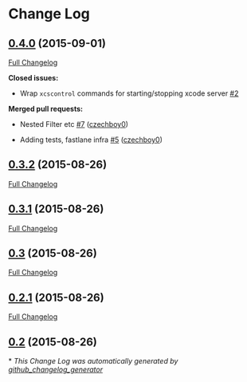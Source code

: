 # Change Log

## [0.4.0](https://github.com/czechboy0/xcskarel/tree/0.4.0) (2015-09-01)

[Full Changelog](https://github.com/czechboy0/xcskarel/compare/0.3.2...0.4.0)

**Closed issues:**

- Wrap `xcscontrol` commands for starting/stopping xcode server [\#2](https://github.com/czechboy0/xcskarel/issues/2)

**Merged pull requests:**

- Nested Filter etc [\#7](https://github.com/czechboy0/xcskarel/pull/7) ([czechboy0](https://github.com/czechboy0))

- Adding tests, fastlane infra [\#5](https://github.com/czechboy0/xcskarel/pull/5) ([czechboy0](https://github.com/czechboy0))

## [0.3.2](https://github.com/czechboy0/xcskarel/tree/0.3.2) (2015-08-26)

[Full Changelog](https://github.com/czechboy0/xcskarel/compare/0.3.1...0.3.2)

## [0.3.1](https://github.com/czechboy0/xcskarel/tree/0.3.1) (2015-08-26)

[Full Changelog](https://github.com/czechboy0/xcskarel/compare/0.3...0.3.1)

## [0.3](https://github.com/czechboy0/xcskarel/tree/0.3) (2015-08-26)

[Full Changelog](https://github.com/czechboy0/xcskarel/compare/0.2.1...0.3)

## [0.2.1](https://github.com/czechboy0/xcskarel/tree/0.2.1) (2015-08-26)

[Full Changelog](https://github.com/czechboy0/xcskarel/compare/0.2...0.2.1)

## [0.2](https://github.com/czechboy0/xcskarel/tree/0.2) (2015-08-26)



\* *This Change Log was automatically generated by [github_changelog_generator](https://github.com/skywinder/Github-Changelog-Generator)*